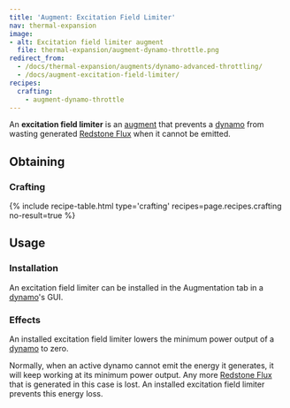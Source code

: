 ```yaml
---
title: 'Augment: Excitation Field Limiter'
nav: thermal-expansion
image:
- alt: Excitation field limiter augment
  file: thermal-expansion/augment-dynamo-throttle.png
redirect_from:
  - /docs/thermal-expansion/augments/dynamo-advanced-throttling/
  - /docs/augment-excitation-field-limiter/
recipes:
  crafting:
    - augment-dynamo-throttle
---
```


An **excitation field limiter** is an [augment](/docs/augments/) that prevents a
[dynamo](/docs/dynamos/) from wasting generated [Redstone
Flux](/docs/redstone-flux/) when it cannot be emitted.


Obtaining
---------

### Crafting
{% include recipe-table.html type='crafting' recipes=page.recipes.crafting no-result=true %}


Usage
-----

### Installation
An excitation field limiter can be installed in the Augmentation tab in a
[dynamo](/docs/dynamos/)'s GUI.

### Effects
An installed excitation field limiter lowers the minimum power output of a
[dynamo](/docs/dynamos/) to zero.

Normally, when an active dynamo cannot emit the energy it generates, it will
keep working at its minimum power output. Any more [Redstone
Flux](/docs/redstone-flux/) that is generated in this case is lost. An installed
excitation field limiter prevents this energy loss.
